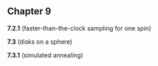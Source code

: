 
## Chapter 9

**7.2.1** (faster-than-the-clock sampling for one spin)

**7.3** (disks on a sphere)

**7.3.1** (simulated annealing)
